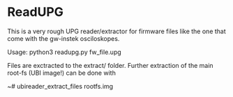 # ReadUPG

This is a very rough UPG reader/extractor for firmware files like the one that come with the gw-instek osciloskopes. 

Usage: python3 readupg.py fw_file.upg

Files are exctracted to the extract/ folder. Further extraction of the main root-fs (UBI image!) can be done with

~# ubireader_extract_files rootfs.img



